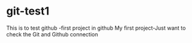 # git-test1
This is to test github -first project in github
My first project-Just want to check the Git and Github connection
